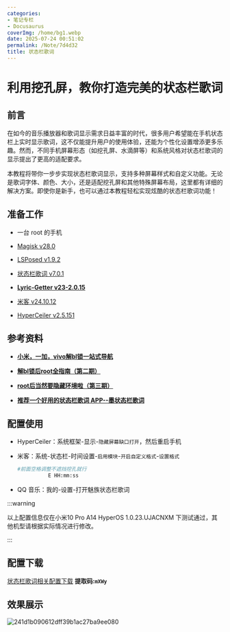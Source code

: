 ```yaml
---
categories:
- 笔记专栏
- Docusaurus
coverImg: /home/bg1.webp
date: 2025-07-24 00:51:02
permalink: /Note/7d4d32
title: 状态栏歌词
---
```

# 利用挖孔屏，教你打造完美的状态栏歌词

## 前言

在如今的音乐播放器和歌词显示需求日益丰富的时代，很多用户希望能在手机状态栏上实时显示歌词，这不仅能提升用户的使用体验，还能为个性化设置增添更多乐趣。然而，不同手机屏幕形态（如挖孔屏、水滴屏等）和系统风格对状态栏歌词的显示提出了更高的适配要求。

本教程将带你一步步实现状态栏歌词显示，支持多种屏幕样式和自定义功能。无论是歌词字体、颜色、大小，还是适配挖孔屏和其他特殊屏幕布局，这里都有详细的解决方案。即使你是新手，也可以通过本教程轻松实现炫酷的状态栏歌词功能！



## 准备工作

- 一台 root 的手机
- [Magisk v28.0](https://github.com/topjohnwu/Magisk/releases/tag/v28.0)
- [LSPosed v1.9.2](https://github.com/LSPosed/LSPosed/releases/tag/v1.9.2)
- [状态栏歌词 v7.0.1](https://github.com/Block-Network/StatusBarLyric/releases/tag/7.0.1v701)

- **[Lyric-Getter v23-2.0.15](https://github.com/xiaowine/Lyric-Getter/releases/tag/23-2.0.15)**
- [米客 v24.10.12](https://github.com/MonwF/customiuizer/releases/tag/v24.10.12)
- [HyperCeiler v2.5.151](https://github.com/ReChronoRain/HyperCeiler/releases/tag/2.5.151)



## 参考资料

- [**小米，一加，vivo解bl锁一站式导航**](https://www.coolapk.com/feed/60405486?shareKey=NWU2MGMxYThhM2IzNjczZjY1ZTU~&shareUid=1086637&shareFrom=com.coolapk.market_14.5.4)

- [**解bl锁后root全指南（第二期）**](https://www.coolapk.com/feed/60451240?shareKey=MWU5NjMwZWZjMTVkNjczZjY2MDA~&shareUid=1086637&shareFrom=com.coolapk.market_14.5.4)
- [**root后当然要隐藏环境啦（第三期）**](https://www.coolapk.com/feed/60522267?shareKey=NGVkNjQxMjk5OWQ1NjczZjY1NGU~&shareUid=1086637&shareFrom=com.coolapk.market_14.5.4)

- [**推荐一个好用的状态栏歌词 APP--墨状态栏歌词**](https://www.coolapk.com/feed/59238232?shareKey=MzYzOTFlNDJiNTYzNjczZjYzOGI~&shareUid=1086637&shareFrom=com.coolapk.market_14.5.4)



## 配置使用

- HyperCeiler：系统框架-显示-`隐藏屏幕缺口打开`，然后重启手机

- 米客：系统-状态栏-时间设置-`启用模块`-`开启自定义格式`-`设置格式`

  ```bash
  #前面空格调整不遮挡挖孔就行
            E HH:mm:ss
  ```

- QQ 音乐：我的-设置-打开魅族状态栏歌词

:::warning

以上配置信息仅在小米10 Pro A14 HyperOS 1.0.23.UJACNXM 下测试通过，其他机型请根据实际情况进行修改。

:::

## 配置下载
[状态栏歌词相关配置下载](https://www.123684.com/s/nsg0Vv-sodJv?)        **提取码:`mXWy`**

## 效果展示

![241d1b090612dff39b1ac27ba9ee080](https://seasir.top/images/241d1b090612dff39b1ac27ba9ee080.jpg)
